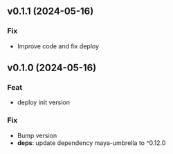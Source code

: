 ## v0.1.1 (2024-05-16)

### Fix

- Improve code and fix deploy

## v0.1.0 (2024-05-16)

### Feat

- deploy init version

### Fix

- Bump version
- **deps**: update dependency maya-umbrella to ^0.12.0
